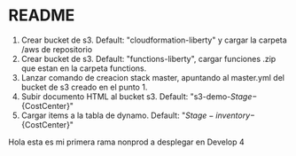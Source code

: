 # README

1. Crear bucket de s3. Default: "cloudformation-liberty" y cargar la carpeta /aws de repositorio
2. Crear bucket de s3. Default: "functions-liberty", cargar funciones .zip que estan en la carpeta functions.
3. Lanzar comando de creacion stack master, apuntando al master.yml del bucket de s3 creado en el punto 1.
4. Subir documento HTML al bucket s3. Default: "s3-demo-${Stage}-${CostCenter}"
5. Cargar items a la tabla de dynamo. Default: "${Stage}-inventory-${CostCenter}"

Hola esta es mi primera rama nonprod a desplegar en Develop 4